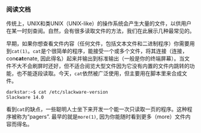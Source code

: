 ### 阅读文档

传统上，UNIX和类UNIX（UNIX-like）的操作系统会产生大量的文件，以供用户在某一时刻查阅。自然，会有很多读取文件的方法，我们在此展示几种最常见的。

早期，如果你想查看文件内容（任何文件，包括文本文件和二进制程序）你需要用到`cat(1)`。`cat`是个很简单的程序，能接受一个或多个文件，将其连接（连接，con**cat**enate, 因此得名）起来并输出到标准输出（一般是你的终端屏幕）。当文件不大不会刷屏时还好，但不适合阅览大型文件因为它没有内置的文件内跳转的功能，也不能逐段读取。今天，`cat`依然被广泛使用，但主要用在脚本里来合成文件。

```
darkstar:~$ cat /etc/slackware-version
Slackware 14.0
```

看到`cat`的缺点，一些聪明人士坐下来开发一个能一次只读取一页的程序。这种程序被称为“pagers”. 最早的就是`more(1)`, 因为你能随时看到更多（more）文件内容而得名。

